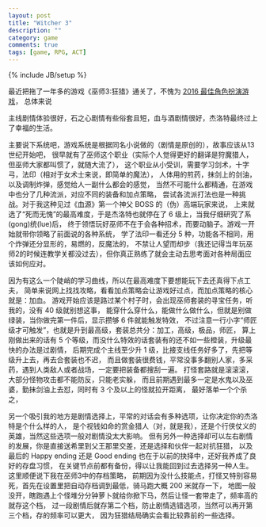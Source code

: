 ```yaml
---
layout: post
title: "Witcher 3"
description: ""
category: game
comments: true
tags: [game, RPG, ACT]
---
```

{% include JB/setup %}

最近把拖了一年多的游戏《巫师3:狂猎》通关了，不愧为 [2016 最佳角色扮演游戏](https://zh.wikipedia.org/wiki/%E6%B8%B8%E6%88%8F%E5%A4%A7%E5%A5%96#.E8.AF.84.E5.A7.94.E4.BC.9A.E8.AF.84.E9.80.89.E5.A5.96.E9.A1.B9)，
总体来说
<!--more-->
主线剧情体验很好，石之心剧情有些俗套且短，血与酒剧情很好，杰洛特最终过上了幸福的生活。

主要说下系统吧，游戏系统是根据同名小说做的（剧情是原创的），故事应该从13世纪开始吧，
很早就有了巫师这个职业（实际个人觉得更好的翻译是狩魔猎人，但巫师大家都叫惯了，就随大流了），
这个职业从小受训，需要学习剑术，十字弓，法印（相对于女术士来说，即简单的魔法），
人体用的煎药，抹剑上的剑油，以及调制炸弹，感觉给人一副什么都会的感觉，
当然不可能什么都精通，在游戏中也分了几种流派，对应不同的装备和加点策略，
尝试各流派打法也是一种挑战。对于我这种见过《血源》第一个神父 BOSS 的（伪）高端玩家来说，
上来就选了“死而无愧”的最高难度，于是杰洛特也就停在了 6 级上，当我仔细研究了系(gong)统(lue)后，
终于领悟玩好巫师不在于会各种招术，而要动脑子。游戏一开始就带你领略了前面说的各种系统，
学了法印一看还分 5 种，功能各不相同，用个炸弹还分显形的，易燃的，反魔法的，
不禁让人望而却步（我还记得当年玩巫师2的时候连教学关都没过去），但你真正熟练了就会主动去思考面对各种局面应该如何应对。

因为有这么一个陡峭的学习曲线，所以在最高难度下要想能玩下去还真得下点工夫，
简单来说网上找找攻略，看看加点策略会让游戏好过点，而加点策略的核心就是：加血。
游戏开始应该是路过某个村子时，会出现巫师套装的寻宝任务，听我的，没有 40 级就别想这事，
能穿什么穿什么，能做什么做什么，但就是别做绿装，当你做完第一件后，显示攒够 6 件就能触发特效，
不过注意一行小字“师匠级才可触发”，也就是升到最高级，套装总共分：加工，高级，极品，师匠，
算上刚做出来的话有 5 个等级，而没什么特效的话套装有的还不如一些橙装，升级最快的办法是过剧情，
后期完成个主线至少升 1 级，比接支线任务好多了，先把等级升上去，再去合套装也不迟，
而且做套装很费钱，平常没事多翻别人家，多采药，遇到人类敌人或者战场，一定要把装备都搜刮一遍。
打怪套路就是滚滚滚，大部分怪物攻击都不能防反，只能老实躲，
而且前期遇到最多一定是水鬼以及巫婆，勤抹剑油上去怼，同时有 3 个及以上的怪就拉开距离，
最好落单一个个杀之，

另一个吸引我的地方是剧情选择上，平常的对话会有多种选项，让你决定你的杰洛特是个什么样的人，
是个视钱如命的赏金猎人（对，就是我），还是个行侠仗义的英雄，当然这些选项一般对剧情没太大影响。
但有另外一种选择却可以左右剧情的发展，你是直接送希里到父王那里交差，还是选择和伙伴一起对抗狂猎，
以及最后的 Happy ending 还是 Good ending 也在于以前的抉择中，还好我养成了良好的存盘习惯，
在关键节点前都有备份，得以让我能回到过去选择另一种人生。这里顺便说下我在巫师3中的存档策略，
前期因为没什么技能点，打怪又特别容易死，首先在设置里把自动存档调到最低，骑马跑大概 200 米就存一下，
地图一般没开，瞎跑遇上个怪堆分分钟萝卜就给你掀下马，然后让怪一套带走了，频率高的就存这个档，
过一段剧情后就存第二个档，防止剧情选错选项，当然可以再开第三个档，存的频率可以更大，
因为狂猎结局确实会看比较靠前的一些选择。

